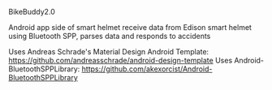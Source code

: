 BikeBuddy2.0

Android app side of smart helmet
receive data from Edison smart helmet using Bluetooth SPP, parses data and responds to accidents

Uses Andreas Schrade's Material Design Android Template: https://github.com/andreasschrade/android-design-template
Uses Android-BluetoothSPPLibrary: https://github.com/akexorcist/Android-BluetoothSPPLibrary